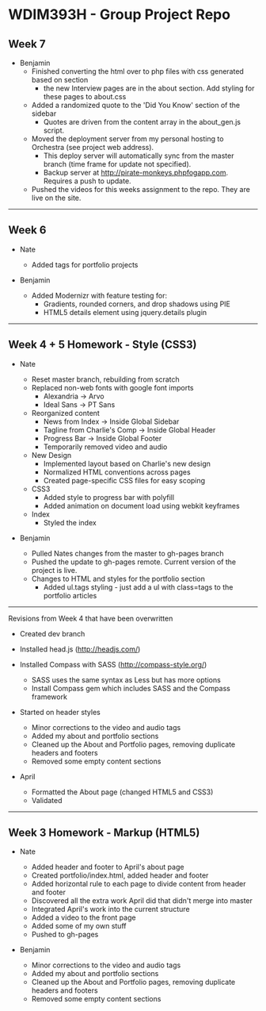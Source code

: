 # WDIM393H - Group Project Repo

## Week 7

  * Benjamin
    * Finished converting the html over to php files with css generated based on section
      * the new Interview pages are in the about section. Add styling for these pages to about.css
    * Added a randomized quote to the 'Did You Know' section of the sidebar
      * Quotes are driven from the content array in the about_gen.js script.
    * Moved the deployment server from my personal hosting to Orchestra (see project web address).
      * This deploy server will automatically sync from the master branch (time frame for update not specified).
      * Backup server at http://pirate-monkeys.phpfogapp.com. Requires a push to update.
    * Pushed the videos for this weeks assignment to the repo. They are live on the site.
      
----------

## Week 6

  * Nate
    * Added tags for portfolio projects
    
  * Benjamin
    * Added Modernizr with feature testing for:
      * Gradients, rounded corners, and drop shadows using PIE
      * HTML5 details element using jquery.details plugin
    
----------

## Week 4 + 5 Homework - Style (CSS3)

  * Nate
    * Reset master branch, rebuilding from scratch
    * Replaced non-web fonts with google font imports
      * Alexandria -> Arvo
      * Ideal Sans -> PT Sans
    * Reorganized content
      * News from Index -> Inside Global Sidebar
      * Tagline from Charlie's Comp -> Inside Global Header
      * Progress Bar -> Inside Global Footer
      * Temporarily removed video and audio
    * New Design
      * Implemented layout based on Charlie's new design
      * Normalized HTML conventions across pages
      * Created page-specific CSS files for easy scoping
    * CSS3
      * Added style to progress bar with polyfill
      * Added animation on document load using webkit keyframes
    * Index
      * Styled the index

  * Benjamin
    * Pulled Nates changes from the master to gh-pages branch
    * Pushed the update to gh-pages remote. Current version of the project is live.
    * Changes to HTML and styles for the portfolio section
      * Added ul.tags styling - just add a ul with class=tags to the portfolio articles

----------

Revisions from Week 4 that have been overwritten

  * Created dev branch
  * Installed head.js (http://headjs.com/)
  * Installed Compass with SASS (http://compass-style.org/)
    * SASS uses the same syntax as Less but has more options
    * Install Compass gem which includes SASS and the Compass framework
  * Started on header styles
    * Minor corrections to the video and audio tags
    * Added my about and portfolio sections
    * Cleaned up the About and Portfolio pages, removing duplicate headers and footers
    * Removed some empty content sections

  * April
    * Formatted the About page (changed HTML5 and CSS3)
    * Validated

----------

## Week 3 Homework - Markup (HTML5)

  * Nate
    * Added header and footer to April's about page
    * Created portfolio/index.html, added header and footer
    * Added horizontal rule to each page to divide content from header and footer
    * Discovered all the extra work April did that didn't merge into master
    * Integrated April's work into the current structure
    * Added a video to the front page
    * Added some of my own stuff
    * Pushed to gh-pages

  * Benjamin
    * Minor corrections to the video and audio tags
    * Added my about and portfolio sections
    * Cleaned up the About and Portfolio pages, removing duplicate headers and footers
    * Removed some empty content sections
